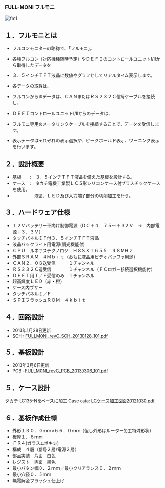 ### FULL-MONI フルモニ
![fm1](PIC/fm1.png)
## １．フルモニとは
 - フルコンモニターの略称で、「フルモニ」。
 - 各種フルコン（対応機種随時予定）やＤＥＦＩのコントロールユニットⅠ/Ⅱから取得したデータを
 - ３．５インチＴＦＴ液晶に数値やグラフとしてリアルタイム表示します。

 - 各データの取得は、
 - フルコンからのデータは、ＣＡＮまたはＲＳ２３２Ｃ信号ケーブルを接続し、
 - ＤＥＦＩコントロールユニットⅠ/Ⅱからのデータは、
 - フルモニ専用のメータリンクケーブルを接続することで、データを受信します。

 - 表示データはそれぞれの表示選択や、ピークホールド表示、ワーニング表示を行います。

## ２．設計概要
 - 基板　　:　３．５インチＴＦＴ液晶を備えた基板を設計する。
 - ケース　:　タカチ電機工業製ＬＣＳ形シリコンケース付プラスチックケースを使用。
 -  　　　　　液晶、ＬＥＤ及び入力端子部分の切削加工を行う。

## ３．ハードウェア仕様
 - １２Ｖバッテリー車向け制御電源（ＤＣ＋４．７５～＋３２Ｖ　→　内部電源＋３．３Ｖ）
 - タッチパネルＩＦ付３．５インチＴＦＴ液晶
 - 液晶バックライト用電源(調光機能付)
 - ＣＰＵ　ルネサステクノロジ　Ｈ８ＳＸ１６５５　４８ＭＨｚ
 - 外部ＳＲＡＭ　４Ｍｂｉｔ（おもに液晶用ビデオバッファ用途）
 - ＣＡＮ２．０Ｂ送受信　　　１チャンネル
 - ＲＳ２３２Ｃ送受信　　　　１チャンネル（ＦＣロガー接続選択機能付）
 - ＤＥＦＩ用Ｉ／Ｆ受信のみ　１チャンネル
 - 超高輝度ＬＥＤ（赤・橙）
 - ケース内ブザー
 - タッチパネルＩ／Ｆ
 - ＳＰＩフラッシュＲＯＭ　４ｋｂｉｔ

## ４．回路設計
 - 2013年1月28日更新
 - SCH : [FULLMONI_revC_SCH_20130128_101.pdf](https://github.com/tomoya723/FULLMONI-Legacy/blob/4514685d8f7103bcbfc3824f94381c39d037f4da/Hardware/FULLMONI_revC_SCH_20130128_101.pdf)<br>

## ５．基板設計
 - 2013年3月6日更新
 -  PCB : [FULLMONI_revC_PCB_20130306_101.pdf](https://github.com/tomoya723/FULLMONI-Legacy/blob/c4a8cc1ee19b74c6463b97665e4f9444e0cc6ba2/Hardware/FULLMONI_revC_PCB_20130306_101.pdf)<br>

## ５．ケース設計
 タカチ LC135-Nをベースに加工
 Case data: [LCケース加工図面20121030.pdf](https://github.com/tomoya723/FULLMONI-Legacy/blob/f6450ae8e5cbf89b6b0861b6293d36d16016387c/Hardware/LC%E3%82%B1%E3%83%BC%E3%82%B9%E5%8A%A0%E5%B7%A5%E5%9B%B3%E9%9D%A220121030.pdf)<br>

## ６．基板作成仕様
 - 外形１３０．０ｍｍ×６６．０ｍｍ（但し外形はルーター加工特殊形状）
 - 板厚１．６ｍｍ
 - ＦＲ４(ガラスエポキシ)
 - 構成　４層（信号２層/電源２層）
 - 部品実装　片面　白色
 - レジスト　両面　黒色
 - 最小パタン幅０．２ｍｍ／最小クリアランス０．２ｍｍ
 - 最小穴径０．５ｍｍ
 - 無電解金フラッシュ仕上げ
